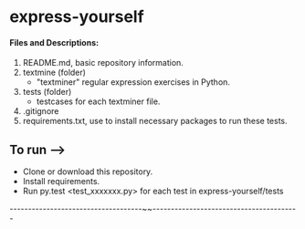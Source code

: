# express-yourself
#### Files and Descriptions:

  1. README.md, basic repository information.
  2. textmine (folder)
      * "textminer" regular expression exercises in Python.
  3. tests (folder)
      * testcases for each textminer file.
  4. .gitignore
  5. requirements.txt, use to install necessary packages to run these tests.

## To run -->
  * Clone or download this repository.
  * Install requirements.
  * Run py.test <test_xxxxxxx.py> for each test in express-yourself/tests

------------------------------------~~----------------------------------------

